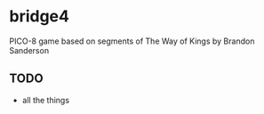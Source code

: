 # bridge4
PICO-8 game based on segments of The Way of Kings by Brandon Sanderson
## TODO
- all the things
